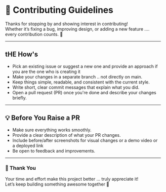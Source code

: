 # 💫 Contributing Guidelines

Thanks for stopping by and showing interest in contributing!  
Whether it’s fixing a bug, improving design, or adding a new feature .... every contribution counts. 💙

---

## tHE How's 
- Pick an existing issue or suggest a new one and provide an approach if you are the one who is creating it
- Make your changes in a separate branch .. not directly on main.  
- Keep things simple, readable, and consistent with the current style.  
- Write short, clear commit messages that explain what you did.  
- Open a pull request (PR) once you're done and describe your changes briefly.  

---

## 💡 Before You Raise a PR
- Make sure everything works smoothly.
- Provide a clear description of what your PR changes.
- Include before/after screenshots for visual changes or a demo video or a deployed link
- Be open to feedback and improvements.  

---


### 🌟 Thank You
Your time and effort make this project better ... truly appreciate it!  
Let’s keep building something awesome together 🚀
